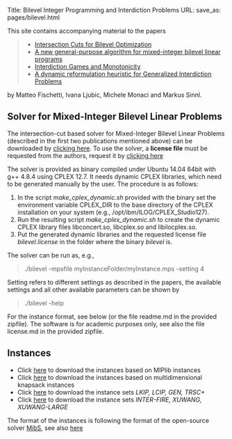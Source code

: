 Title: Bilevel Integer Programming and Interdiction Problems
URL:
save_as: pages/bilevel.html

This site contains accompanying material to the papers

> * [Intersection Cuts for Bilevel Optimization][7]  
> * [A new general-purpose algorithm for mixed-integer bilevel linear programs][8]  
> * [Interdiction Games and Monotonicity][9]  
> * [A dynamic reformulation heuristic for Generalized Interdiction Problems][10]  

by Matteo Fischetti, Ivana Ljubic, Michele Monaci and Markus Sinnl.

## Solver for Mixed-Integer Bilevel Linear Problems

The intersection-cut based solver for Mixed-Integer Bilevel Linear Problems 
(described in the first two publications mentioned above) can be downloaded by [clicking here][11].
To use the solver, a **license file** must be requested from the authors, request it by [clicking here][12]

The solver is provided as binary compiled under Ubuntu 14.04 64bit with g++ 4.8.4 using CPLEX 12.7. 
It needs dynamic CPLEX libraries, which need to be generated manually by the user. 
The procedure is as follows:

1. In the script *make_cplex_dynamic.sh* provided with the binary set the environment variable CPLEX_DIR to the base directory of the CPLEX installation on your system (e.g., /opt/ibm/ILOG/CPLEX_Studio127). 
2. Run the resulting script *make_cplex_dynamic.sh* to create the dynamic CPLEX library files libconcert.so, libcplex.so and libilocplex.so. 
3. Put the generated dynamic libraries and the requested license file *bilevel.license* in the folder where the binary *bilevel* is.

The solver can be run as, e.g., 

> ./bilevel -mpsfile myInstanceFolder/myInstance.mps -setting 4

Setting refers to different settings as described in the papers, the available settings
and all other available parameters can be shown by

> ./bilevel -help

For the instance format, see below (or the file readme.md in the provided zipfile). The software is for academic purposes only, see also the file license.md in the provided zipfile.

## Instances

* Click [here][1] to download the instances based on MIPlib instances 
* Click [here][2] to download the instances based on multidimensional knapsack instances
* Click [here][3] to download the instance sets *LKIP, LCIP, GEN, TRSC+* 
* Click [here][6] to download the instance sets *INTER-FIRE, XUWANG, XUWANG-LARGE*

The format of the instances is following the format of the open-source solver [MibS][4], see also [here][5]

[1]: http://homepage.univie.ac.at/markus.sinnl/wp-content/uploads/2015/11/data_for_MPB_paper.zip
[3]: https://drive.google.com/open?id=0B1mYs4TT6IFMMGtBNVRZTWJjUjg
[2]: https://drive.google.com/open?id=0B1mYs4TT6IFMbVNrOENEemVOZzQ 
[4]: https://github.com/tkralphs/MiBS
[5]: http://coral.ise.lehigh.edu/data-sets/bilevel-instances/
[6]: https://drive.google.com/open?id=0B1mYs4TT6IFMTEtCREc5b1E5azg
[7]: ../pdfs/IPCO_techreport.pdf
[8]: ../pdfs/secondbilevel-techreport.pdf
[9]: ../pdfs/independentSystems-techreport.pdf
[10]: ../pdfs/biheur-techreport.pdf
[11]: https://drive.google.com/open?id=0B1mYs4TT6IFMMVRoUm5yaXBETE0
[12]: mailto:markus.sinnl@univie.ac.at?subject=[BILEVEL]%20License%20Key%20Request&cc=m.fischetti@gmail.com,ivana.ljubic@essec.edu,michele.monaci@unibo.it
